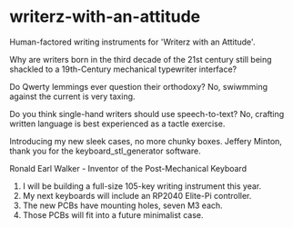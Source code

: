 # writerz-with-an-attitude
Human-factored writing instruments for 'Writerz with an Attitude'.

Why are writers born in the third decade of the 21st century still being shackled to a 19th-Century mechanical typewriter interface?

Do Qwerty lemmings ever question their orthodoxy? No, swiwmming against the current is very taxing.

Do you think single-hand writers should use speech-to-text? No, crafting written language is best experienced as a tactle exercise.

Introducing my new sleek cases, no more chunky boxes. Jeffery Minton, thank you for the keyboard_stl_generator software.

Ronald Earl Walker - Inventor of the Post-Mechanical Keyboard

1. I will be building a full-size 105-key writing instrument this year.
2. My next keyboards will include an RP2040 Elite-Pi controller.
3. The new PCBs have mounting holes, seven M3 each.
4. Those PCBs will fit into a future minimalist case. 
